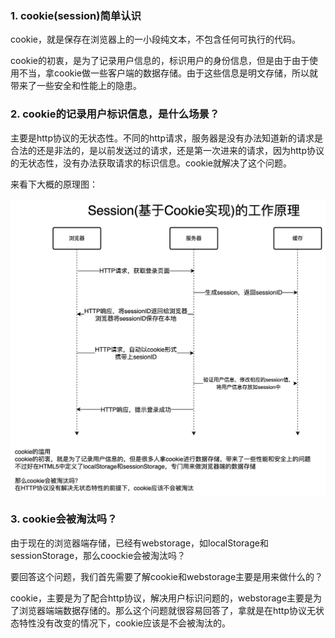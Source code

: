 ### 1. cookie(session)简单认识

cookie，就是保存在浏览器上的一小段纯文本，不包含任何可执行的代码。

cookie的初衷，是为了记录用户信息的，标识用户的身份信息，但是由于由于使用不当，拿cookie做一些客户端的数据存储。由于这些信息是明文存储，所以就带来了一些安全和性能上的隐患。

### 2. cookie的记录用户标识信息，是什么场景？

主要是http协议的无状态性。不同的http请求，服务器是没有办法知道新的请求是合法的还是非法的，是以前发送过的请求，还是第一次进来的请求，因为http协议的无状态性，没有办法获取请求的标识信息。cookie就解决了这个问题。

来看下大概的原理图：

![cookie(session)的原理图](./images/i4.jpg)

### 3. cookie会被淘汰吗？

由于现在的浏览器端存储，已经有webstorage，如localStorage和sessionStorage，那么coockie会被淘汰吗？

要回答这个问题，我们首先需要了解cookie和webstorage主要是用来做什么的？

cookie，主要是为了配合http协议，解决用户标识问题的，webstorage主要是为了浏览器端端数据存储的。那么这个问题就很容易回答了，拿就是在http协议无状态特性没有改变的情况下，cookie应该是不会被淘汰的。